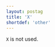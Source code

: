 ```yaml
---
layout: postag
title: 'X'
shortdef: 'other'
---
```


`X` is not used.
<!-- Interlanguage links updated St lis 3 20:58:16 CET 2021 -->
